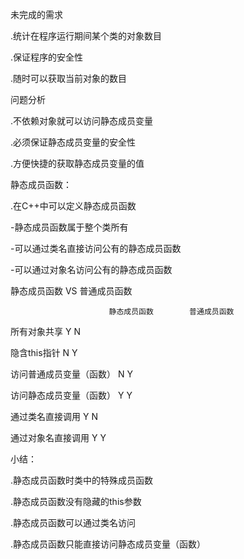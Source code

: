 未完成的需求

.统计在程序运行期间某个类的对象数目

.保证程序的安全性

.随时可以获取当前对象的数目


问题分析

.不依赖对象就可以访问静态成员变量

.必须保证静态成员变量的安全性

.方便快捷的获取静态成员变量的值


静态成员函数：

.在C++中可以定义静态成员函数

-静态成员函数属于整个类所有

-可以通过类名直接访问公有的静态成员函数

-可以通过对象名访问公有的静态成员函数


静态成员函数 VS 普通成员函数

                          静态成员函数        普通成员函数

所有对象共享                Y                     N 

隐含this指针                N                     Y

访问普通成员变量（函数）    N                     Y

访问静态成员变量（函数）    Y                     Y

通过类名直接调用            Y                     N 

通过对象名直接调用          Y                     Y 


小结：

.静态成员函数时类中的特殊成员函数

.静态成员函数没有隐藏的this参数

.静态成员函数可以通过类名访问

.静态成员函数只能直接访问静态成员变量（函数）

